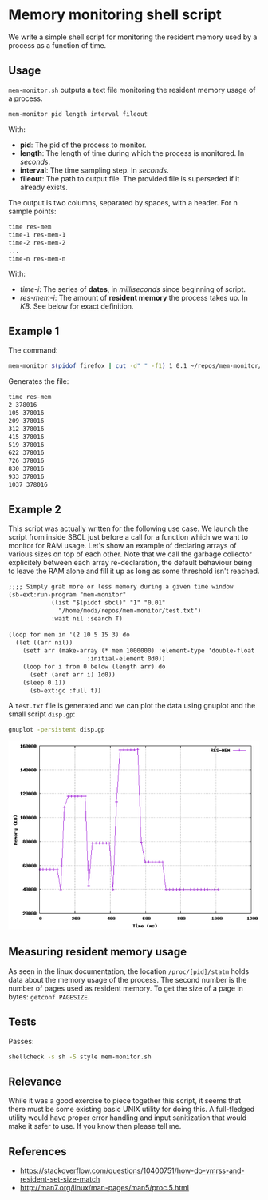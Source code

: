 # Memory monitoring shell script
We write a simple shell script for monitoring the resident memory used by a
process as a function of time.

## Usage
`mem-monitor.sh` outputs a text file monitoring the resident memory usage of a
process.
```sh
mem-monitor pid length interval fileout
```
With:
  - **pid**: The pid of the process to monitor.
  - **length**: The length of time during which the process is monitored.
                In *seconds*.
  - **interval**: The time sampling step. In *seconds*.
  - **fileout**: The path to output file. The provided file is superseded if it
                 already exists.

The output is two columns, separated by spaces, with a header.
For n sample points:
```text
time res-mem
time-1 res-mem-1
time-2 res-mem-2
...
time-n res-mem-n
```
With:
  * *time-i*: The series of **dates**, in *milliseconds* since beginning of
              script.
  * *res-mem-i*: The amount of **resident memory** the process takes up.
In *KB*. See below for exact definition.
## Example 1
The command:
```sh
mem-monitor $(pidof firefox | cut -d" " -f1) 1 0.1 ~/repos/mem-monitor/test.txt
```
Generates the file:
```text
time res-mem
2 378016
105 378016
209 378016
312 378016
415 378016
519 378016
622 378016
726 378016
830 378016
933 378016
1037 378016
```
## Example 2
This script was actually written for the following use case.
We launch the script from inside SBCL just before a call for a function which
we want to monitor for RAM usage. Let's show an example of declaring arrays of
various sizes on top of each other. Note that we call the garbage collector
explicitely between each array re-declaration, the default behaviour being to
leave the RAM alone and fill it up as long as some threshold isn't reached.

```common-lisp
;;;; Simply grab more or less memory during a given time window
(sb-ext:run-program "mem-monitor"
		    (list "$(pidof sbcl)" "1" "0.01"
			  "/home/modi/repos/mem-monitor/test.txt")
		    :wait nil :search T)

(loop for mem in '(2 10 5 15 3) do
  (let ((arr nil))
    (setf arr (make-array (* mem 1000000) :element-type 'double-float
					  :initial-element 0d0))
    (loop for i from 0 below (length arr) do
      (setf (aref arr i) 1d0))
    (sleep 0.1))
      (sb-ext:gc :full t))
```

A `test.txt` file is generated and we can plot the data using gnuplot
and the small script `disp.gp`:
```sh
gnuplot -persistent disp.gp
```
![Gnuplot window](doc/test.png)
## Measuring resident memory usage
As seen in the linux documentation, the location `/proc/[pid]/statm`
holds data about the memory usage of the process. The second number is the
number of pages used as resident memory. To get the size of a page in bytes:
`getconf PAGESIZE`.

## Tests
Passes:
```sh
shellcheck -s sh -S style mem-monitor.sh
```
## Relevance
While it was a good exercise to piece together this script, it seems that there
must be some existing basic UNIX utility for doing this. A full-fledged utility
would have proper error handling and input sanitization that would make it
safer to use. If you know then please tell me.
## References
  * https://stackoverflow.com/questions/10400751/how-do-vmrss-and-resident-set-size-match
  * http://man7.org/linux/man-pages/man5/proc.5.html
